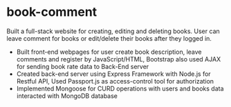 # book-comment

Built a full-stack website for creating, editing and deleting books. User can leave comment for books or edit/delete their
books after they logged in.

* Built front-end webpages for user create book description, leave comments and register by JavaScript/HTML,
Bootstrap also used AJAX for sending book rate data to Back-End server
* Created back-end server using Express Framework with Node.js for Restful API, Used Passport.js as access-control
tool for authorization
* Implemented Mongoose for CURD operations with users and books data interacted with MongoDB database
